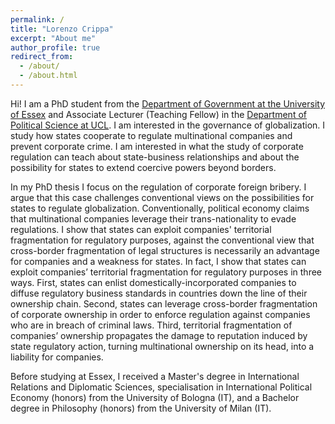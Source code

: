 ```yaml
---
permalink: /
title: "Lorenzo Crippa"
excerpt: "About me"
author_profile: true
redirect_from: 
  - /about/
  - /about.html
---
```


Hi! I am a PhD student from the [Department of Government at the University of Essex](https://www.essex.ac.uk/people/cripp64301/lorenzo-crippa) and Associate Lecturer (Teaching Fellow) in the [Department of Political Science at UCL](https://www.ucl.ac.uk/political-science/people/academic-teaching-and-research-staff/lorenzo-crippa). I am interested in the governance of globalization. I study how states cooperate to regulate multinational companies and prevent corporate crime. I am interested in what the study of corporate regulation can teach about state-business relationships and about the possibility for states to extend coercive powers beyond borders.

In my PhD thesis I focus on the regulation of corporate foreign bribery. I argue that this case challenges conventional views on the possibilities for states to regulate globalization. Conventionally, political economy claims that multinational companies leverage their trans-nationality to evade regulations. I show that states can exploit companies' territorial fragmentation for regulatory purposes, against the conventional view that cross-border fragmentation of legal structures is necessarily an advantage for companies and a weakness for states. In fact, I show that states can exploit companies’ territorial fragmentation for regulatory purposes in three ways. First, states can enlist domestically-incorporated companies to diffuse regulatory business standards in countries down the line of their ownership chain. Second, states can leverage cross-border fragmentation of corporate ownership in order to enforce regulation against companies who are in breach of criminal laws. Third, territorial fragmentation of companies’ ownership propagates the damage to reputation induced by state regulatory action, turning multinational ownership on its head, into a liability for companies.

Before studying at Essex, I received a Master's degree in International Relations and Diplomatic Sciences, specialisation in International Political Economy (honors) from the University of Bologna (IT), and a Bachelor degree in Philosophy (honors) from the University of Milan (IT). 
